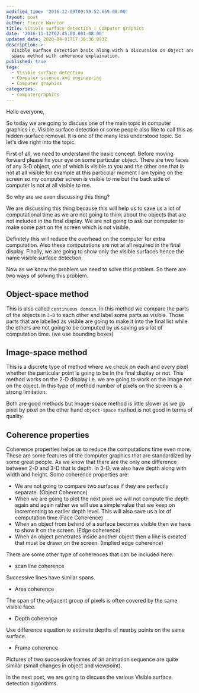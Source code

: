 ```yaml
---
modified_time: '2016-12-09T09:59:52.659-08:00'
layout: post
author: Fierce Warrior
title: Visible surface detection | Computer graphics
date: '2016-11-12T02:45:00.001-08:00'
updated_date: 2020-04-01T17:36:36.093Z
description: >-
  Visible surface detection basic along with a discussion on Object and Image
  space method with coherence explaination.
published: true
tags:
  - Visible surface detection
  - Computer science and engineering
  - Computer graphics
categories:
  - computergraphics
---
```

Hello everyone,

So today we are going to discuss one of the main topic in computer graphics i.e. Visible surface detection or some people also like to call this as hidden-surface removal. It is one of the many less understood topic. So let's dive right into the topic.

First of all, we need to understand the basic concept. Before moving forward please fix your eye on some particular object. There are two faces of any 3-D object, one of which is visible to you and the other one that is not at all visible for example at this particular moment I am typing on the screen so my computer screen is visible to me but the back side of computer is not at all visible to me.

So why are we even discussing this thing?

We are discussing this thing because this will help us to save us a lot of computational time as we are not going to think about the objects that are not included in the final display. We are not going to ask our computer to make some part on the screen which is not visible.

Definitely this will reduce the overhead on the computer for extra computation. Also these computations are not at all required in the final display. Finally, we are going to show only the visible surfaces hence the name visible surface detection.

Now as we know the problem we need to solve this problem. So there are two ways of solving this problem.

## Object-space method

This is also called `continuous domain`. In this method we compare the parts of the objects in `3-D` to each other and label some parts as visible. Those parts that are labelled as visible are going to make it into the final list while the others are not going to be computed by us saving us a lot of computation time. (we use bounding boxes)

## Image-space method

This is a discrete type of method where we check on each and every pixel whether the particular point is going to be in the final display or not. This method works on the 2-D display i.e. we are going to work on the image not on the object. In this type of method number of pixels on the screen is a strong limitation. 

Both are good methods but Image-space method is little slower as we go pixel by pixel on the other hand `object-space` method is not good in terms of quality.

## Coherence properties

Coherence properties helps us to reduce the computations time even more. These are some features of the computer graphics that are standardized by some great people. As we know that there are the only one difference between 2-D and 3-D that is depth. In 3-D, we also have depth along with width and height. Some coherence properties are:



* We are not going to compare two surfaces if they are perfectly separate. (Object Coherence)
* When we are going to plot the next pixel we will not compute the depth again and again rather we will use a simple value that we keep on incrementing to earlier depth level. This will also save us a lot of computation time.(Face Coherence) 
* When an object from behind of a surface becomes visible then we have to show it on the screen. (Edge coherence)
* When an object penetrates inside another object then a line is created that must be drawn on the screen. (Implied edge coherence)

There are some other type of coherences that can be included here. 

* scan line coherence

Successive lines have similar spans.

* Area coherence

The span of the adjacent group of pixels is often covered by the same visible face.

* Depth coherence 

Use difference equation to estimate depths of nearby points on the same surface.

* Frame coherence

Pictures of two successive frames of an animation sequence are quite similar (small changes in object and viewpoint).

In the next post, we are going to discuss the various Visible surface detection algorithms.
